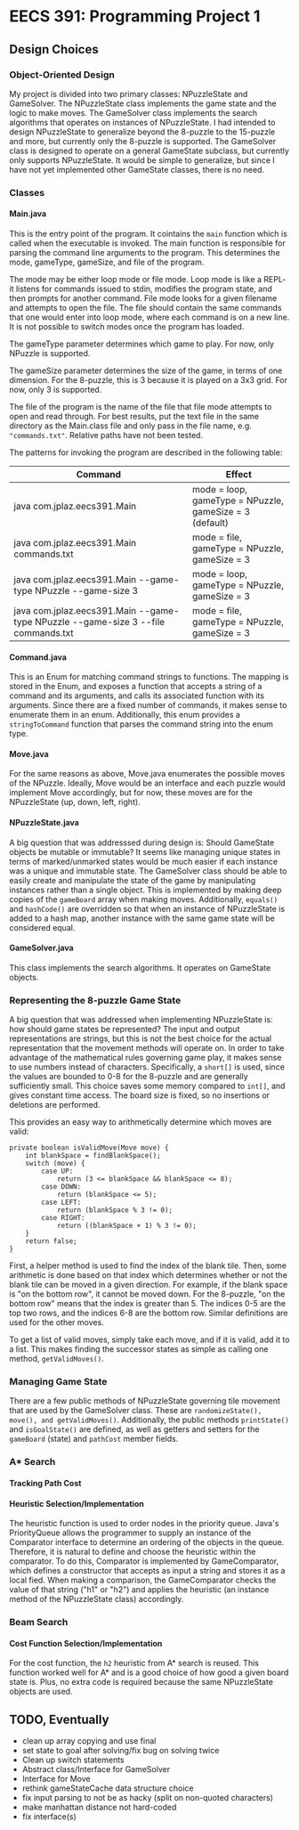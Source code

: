 # EECS 391: Programming Project 1

## Design Choices

### Object-Oriented Design

My project is divided into two primary classes: NPuzzleState and GameSolver. The NPuzzleState class implements the game state and the logic to make moves. The GameSolver class implements the search algorithms that operates on instances of NPuzzleState. I had intended to design NPuzzleState to generalize beyond the 8-puzzle to the 15-puzzle and more, but currently only the 8-puzzle is supported. The GameSolver class is designed to operate on a general GameState subclass, but currently only supports NPuzzleState. It would be simple to generalize, but since I have not yet implemented other GameState classes, there is no need. 

### Classes

#### Main.java

This is the entry point of the program. It cointains the `main` function which is called when the executable is invoked. The main function is responsible for parsing the command line arguments to the program. This determines the mode, gameType, gameSize, and file of the program. 

The mode may be either loop mode or file mode. Loop mode is like a REPL- it listens for commands issued to stdin, modifies the program state, and then prompts for another command. File mode looks for a given filename and attempts to open the file. The file should contain the same commands that one would enter into loop mode, where each command is on a new line. It is not possible to switch modes once the program has loaded. 

The gameType parameter determines which game to play. For now, only NPuzzle is supported. 

The gameSize parameter determines the size of the game, in terms of one dimension. For the 8-puzzle, this is 3 because it is played on a 3x3 grid. For now, only 3 is supported. 

The file of the program is the name of the file that file mode attempts to open and read through. For best results, put the text file in the same directory as the Main.class file and only pass in the file name, e.g. `"commands.txt"`. Relative paths have not been tested.

The patterns for invoking the program are described in the following table:

|Command|Effect|
|-------|------|
|java com.jplaz.eecs391.Main|mode = loop, gameType = NPuzzle, gameSize = 3 (default)|
|java com.jplaz.eecs391.Main commands.txt|mode = file, gameType = NPuzzle, gameSize = 3|
|java com.jplaz.eecs391.Main --game-type NPuzzle --game-size 3 |mode = loop, gameType = NPuzzle, gameSize = 3|
|java com.jplaz.eecs391.Main --game-type NPuzzle --game-size 3 --file commands.txt|mode = file, gameType = NPuzzle, gameSize = 3|

#### Command.java

This is an Enum for matching command strings to functions. The mapping is stored in the Enum, and exposes a function that accepts a string of a command and its arguments, and calls its associated function with its arguments. Since there are a fixed number of commands, it makes sense to enumerate them in an enum. Additionally, this enum provides a `stringToCommand` function that parses the command string into the enum type. 

#### Move.java

For the same reasons as above, Move.java enumerates the possible moves of the NPuzzle. Ideally, Move would be an interface and each puzzle would implement Move accordingly, but for now, these moves are for the NPuzzleState (up, down, left, right). 

#### NPuzzleState.java

A big question that was addresssed during design is: Should GameState objects be mutable or immutable? It seems like managing unique states in terms of marked/unmarked states would be much easier if each instance was a unique and immutable state. The GameSolver class should be able to easily create and manipulate the state of the game by manipulating instances rather than a single object. This is implemented by making deep copies of the `gameBoard` array when making moves. Additionally, `equals()` and `hashCode()` are overridden so that when an instance of NPuzzleState is added to a hash map, another instance with the same game state will be considered equal. 

#### GameSolver.java

This class implements the search algorithms. It operates on GameState objects.

### Representing the 8-puzzle Game State

A big question that was addressed when implementing NPuzzleState is: how should game states be represented? The input and output representations are strings, but this is not the best choice for the actual representation that the movement methods will operate on. In order to take advantage of the mathematical rules governing game play, it makes sense to use numbers instead of characters. Specifically, a `short[]` is used, since the values are bounded to 0-8 for the 8-puzzle and are generally sufficiently small. This choice saves some memory compared to `int[]`, and gives constant time access. The board size is fixed, so no insertions or deletions are performed.  

This provides an easy way to arithmetically determine which moves are valid: 

```
private boolean isValidMove(Move move) {
    int blankSpace = findBlankSpace();
    switch (move) {
        case UP:
            return (3 <= blankSpace && blankSpace <= 8);
        case DOWN:
            return (blankSpace <= 5);
        case LEFT:
            return (blankSpace % 3 != 0);
        case RIGHT:
            return ((blankSpace + 1) % 3 != 0);
    }
    return false;
}
```

First, a helper method is used to find the index of the blank tile. Then, some arithmetic is done based on that index which determines whether or not the blank tile can be moved in a given direction. For example, if the blank space is "on the bottom row", it cannot be moved down. For the 8-puzzle, "on the bottom row" means that the index is greater than 5. The indices 0-5 are the top two rows, and the indices 6-8 are the bottom row. Similar definitions are used for the other moves. 

To get a list of valid moves, simply take each move, and if it is valid, add it to a list. This makes finding the successor states as simple as calling one method, `getValidMoves()`.

### Managing Game State

There are a few public methods of NPuzzleState governing tile movement that are used by the GameSolver class. These are `randomizeState(), move(), and getValidMoves()`. Additionally, the public methods `printState()` and `isGoalState()` are defined, as well as getters and setters for the `gameBoard` (state) and `pathCost` member fields. 

### A* Search

#### Tracking Path Cost

#### Heuristic Selection/Implementation

The heuristic function is used to order nodes in the priority queue. Java's PriorityQueue allows the programmer to supply an instance of the Comparator interface to determine an ordering of the objects in the queue. Therefore, it is natural to define and choose the heuristic within the comparator. To do this, Comparator is implemented by GameComparator, which defines a constructor that accepts as input a string and stores it as a local fied. When making a comparison, the GameComparator checks the value of that string ("h1" or "h2") and applies the heuristic (an instance method of the NPuzzleState class) accordingly. 

### Beam Search

#### Cost Function Selection/Implementation

For the cost function, the `h2` heuristic from A* search is reused. This function worked well for A* and is a good choice of how good a given board state is. Plus, no extra code is required because the same NPuzzleState objects are used. 

## TODO, Eventually

* clean up array copying and use final
* set state to goal after solving/fix bug on solving twice
* Clean up switch statements
* Abstract class/Interface for GameSolver
* Interface for Move
* rethink gameStateCache data structure choice
* fix input parsing to not be as hacky (split on non-quoted characters)
* make manhattan distance not hard-coded
* fix interface(s)
